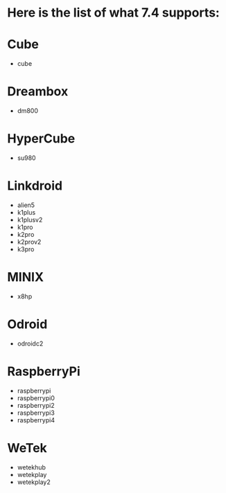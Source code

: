 # Here is the list of what 7.4 supports:

# Cube
* cube

# Dreambox
* dm800

# HyperCube
* su980

# Linkdroid
* alien5
* k1plus
* k1plusv2
* k1pro
* k2pro
* k2prov2
* k3pro

# MINIX
* x8hp

# Odroid
* odroidc2

# RaspberryPi
* raspberrypi
* raspberrypi0
* raspberrypi2
* raspberrypi3
* raspberrypi4

# WeTek
* wetekhub
* wetekplay
* wetekplay2
